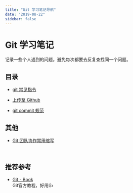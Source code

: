 ```yaml
---
title: "Git 学习笔记导航"
date: "2019-08-22"
sidebar: false
---
```


# Git 学习笔记

记录一些个人遇到的问题，避免每次都要去反复查找同一个问题。

## 目录

- [git 常见指令](./git-command.md)

- [上传至 Github](./upload2github.md)

- [git commit 规范](./commit-standard.md)

## 其他

- [Git 团队协作常用缩写](./abbr.md) <!-- sidebar 未收录 -->

<br>

## 推荐参考

- [Git - Book](https://git-scm.com/book/zh/v2)  
  Git官方教程，好用👍
